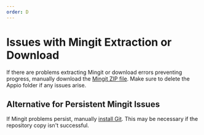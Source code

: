 ```yaml
---
order: D
---
```


# Issues with Mingit Extraction or Download

If there are problems extracting Mingit or download errors preventing progress, manually download the [Mingit ZIP file](https://huggingface.co/IAHispano/applio/resolve/main/mingit.zip). Make sure to delete the Appio folder if any issues arise.

## Alternative for Persistent Mingit Issues

If Mingit problems persist, manually [install Git](https://github.com/git-for-windows/git/releases/download/v2.42.0.windows.2/Git-2.42.0.2-64-bit.exe). This may be necessary if the repository copy isn't successful.